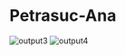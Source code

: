 # Petrasuc-Ana
![output3](https://github.com/petrasucana1/Petrasuc-Ana/assets/67150458/d1157284-9f06-4eb8-b904-5ccdd5023cb2)
![output4](https://github.com/petrasucana1/Petrasuc-Ana/assets/67150458/ff07299f-531a-41d5-8e52-41e18e76422b)
